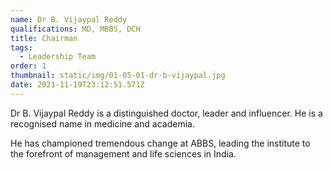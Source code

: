 ```yaml
---
name: Dr B. Vijaypal Reddy
qualifications: MD, MBBS, DCH
title: Chairman
tags:
  - Leadership Team
order: 1
thumbnail: static/img/01-05-01-dr-b-vijaypal.jpg
date: 2021-11-19T23:12:51.571Z
---
```

Dr B. Vijaypal Reddy is a distinguished doctor, leader and influencer. He is a recognised name in medicine and academia.  

He has championed tremendous change at ABBS, leading the institute to the forefront of management and life sciences in India.